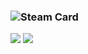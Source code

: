 ### ![Steam Card](https://card.yuy1n.io/card/76561199097443840/gradient1,en,badge,group)
<img src="http://github-profile-summary-cards.vercel.app/api/cards/profile-details?username=LoveIiei&theme=default" />
<img src="https://github-readme-stats.vercel.app/api/top-langs/?username=LoveIiei&layout=compact" />


<!--
**LoveIiei/LoveIiei** is a ✨ _special_ ✨ repository because its `README.md` (this file) appears on your GitHub profile.

Here are some ideas to get you started:

- 🔭 I’m currently working on ...
- 🌱 I’m currently learning ...
- 👯 I’m looking to collaborate on ...
- 🤔 I’m looking for help with ...
- 💬 Ask me about ...
- 📫 How to reach me: ...
- 😄 Pronouns: ...
- ⚡ Fun fact: ...
-->
